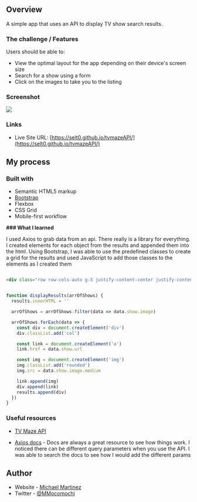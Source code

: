 ## Overview

A simple app that uses an API to display TV show search results.

### The challenge / Features

Users should be able to:

- View the optimal layout for the app depending on their device's screen size
- Search for a show using a form
- Click on the images to take you to the listing

### Screenshot

![](./images/tvAPI.gif)

### Links

- Live Site URL: [https://selt0.github.io/tvmazeAPI/](https://selt0.github.io/tvmazeAPI/)

## My process

### Built with

- Semantic HTML5 markup
- [Bootstrap](https://getbootstrap.com/)
- Flexbox
- CSS Grid
- Mobile-first workflow

**### What I learned**

I used Axios to grab data from an api. There really is a library for everything. I created elements for each object from the results and appended them into the html. Using Bootstrap, I was able to use the predefined classes to create a grid for the results and used JavaScript to add those classes to the elements as I created them

```html

<div class="row row-cols-auto g-3 justify-content-center justify-content-md-start" id="results"></div>

```

```js

function displayResults(arrOfShows) {
  results.innerHTML = ''

  arrOfShows = arrOfShows.filter(data => data.show.image)

  arrOfShows.forEach(data => {
    const div = document.createElement('div')
    div.classList.add('col')

    const link = document.createElement('a')
    link.href = data.show.url

    const img = document.createElement('img')
    img.classList.add('rounded')
    img.src = data.show.image.medium

    link.append(img)
    div.append(link)
    results.append(div)
  })
}

```

### Useful resources

- [TV Maze API](https://www.tvmaze.com/api)

- [Axios docs](https://axios-http.com/docs/intro) - Docs are always a great resource to see how things work. I noticed there can be different query parameters when you use the API. I was able to search the docs to see how I would add the different params

## Author

- Website - [Michael Martinez](https://michael-martinez.netlify.app/)
- Twitter - [@MMocomochi](https://twitter.com/MMocomochi)
